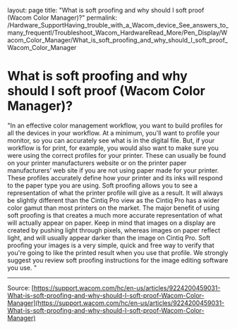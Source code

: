 layout: page
title: "What is soft proofing and why should I soft proof (Wacom Color Manager)?"
permalink: /Hardware_SupportHaving_trouble_with_a_Wacom_device_See_answers_to_many_frequentl/Troubleshoot_Wacom_HardwareRead_More/Pen_Display/Wacom_Color_Manager/What_is_soft_proofing_and_why_should_I_soft_proof_Wacom_Color_Manager

# What is soft proofing and why should I soft proof (Wacom Color Manager)?

"In an effective color management workflow, you want to build profiles for all the devices in your workflow. At a minimum, you'll want to profile your monitor, so you can accurately see what is in the digital file. But, if your workflow is for print, for example, you would also want to make sure you were using the correct profiles for your printer. These can usually be found on your printer manufacturers website or on the printer paper manufacturers’ web site if you are not using paper made for your printer. These profiles accurately define how your printer and its inks will respond to the paper type you are using. Soft proofing allows you to see a representation of what the printer profile will give as a result. It will always be slightly different than the Cintiq Pro view as the Cintiq Pro has a wider color gamut than most printers on the market. The major benefit of using soft proofing is that creates a much more accurate representation of what will actually appear on paper. Keep in mind that images on a display are created by pushing light through pixels, whereas images on paper reflect light, and will usually appear darker than the image on Cintiq Pro. Soft proofing your images is a very simple, quick and free way to verify that you're going to like the printed result when you use that profile. We strongly suggest you review soft proofing instructions for the image editing software you use.
"

---
Source: [https://support.wacom.com/hc/en-us/articles/9224200459031-What-is-soft-proofing-and-why-should-I-soft-proof-Wacom-Color-Manager](https://support.wacom.com/hc/en-us/articles/9224200459031-What-is-soft-proofing-and-why-should-I-soft-proof-Wacom-Color-Manager)
